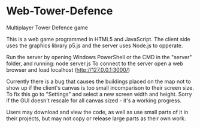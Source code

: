 # Web-Tower-Defence
Multiplayer Tower Defence game

This is a web game programmed in HTML5 and JavaScript.
The client side uses the graphics library p5.js and the server uses Node.js to opperate.

Run the server by opening Windows PowerShell or the CMD in the "server" folder, and running: node server.js
To connect to the server open a web browser and load localhost (http://127.0.0.1:3000/)

Currently there is a bug that causes the buildings placed on the map not to show up if the client's canvas is too small incomparison to their screen size.
To fix this go to "Settings" and select a new screen width and height.
Sorry if the GUI doesn't rescale for all canvas sized - it's a working progress.

Users may download and view the code, as well as use small parts of it in their projects, but may not copy or release large parts as their own work.

